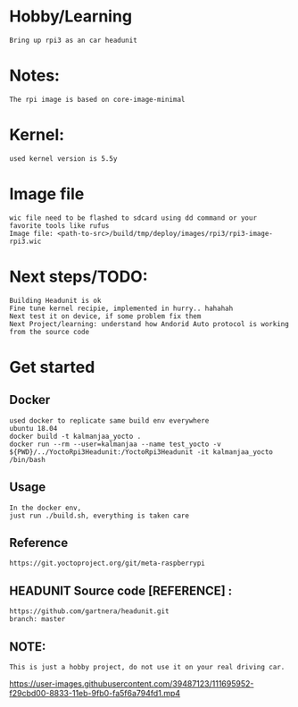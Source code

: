 # Hobby/Learning
    Bring up rpi3 as an car headunit

# Notes:
    The rpi image is based on core-image-minimal 

# Kernel:
    used kernel version is 5.5y

# Image file
    wic file need to be flashed to sdcard using dd command or your favorite tools like rufus
    Image file: <path-to-src>/build/tmp/deploy/images/rpi3/rpi3-image-rpi3.wic

# Next steps/TODO:
    Building Headunit is ok
    Fine tune kernel recipie, implemented in hurry.. hahahah
    Next test it on device, if some problem fix them
    Next Project/learning: understand how Andorid Auto protocol is working from the source code

# Get started
## Docker
    used docker to replicate same build env everywhere
    ubuntu 18.04
    docker build -t kalmanjaa_yocto .
    docker run --rm --user=kalmanjaa --name test_yocto -v ${PWD}/../YoctoRpi3Headunit:/YoctoRpi3Headunit -it kalmanjaa_yocto /bin/bash
    
## Usage 
    In the docker env,
    just run ./build.sh, everything is taken care
    
## Reference
    https://git.yoctoproject.org/git/meta-raspberrypi

## HEADUNIT Source code [REFERENCE] :
    https://github.com/gartnera/headunit.git
    branch: master 

## NOTE:
    This is just a hobby project, do not use it on your real driving car.
 
 
https://user-images.githubusercontent.com/39487123/111695952-f29cbd00-8833-11eb-9fb0-fa5f6a794fd1.mp4
